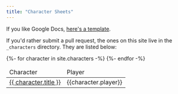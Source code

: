 ```yaml
---
title: "Character Sheets"
---
```


If you like Google Docs, [here's a template](https://docs.google.com/document/d/1o2T4nCkfbSQMftJ9lGRjm5-VTKA77C6kaHg1GQPpPms/edit?usp=sharing).

If you'd rather submit a pull request, the ones on this site live in the `_characters` directory. They are listed below:

<table>
<thead>
<tr><td>Character</td><td>Player</td></tr>
</thead>
<tbody>
{%- for character in site.characters -%}
<tr>
    <td>
        <a href="{{ character.url | relative_url }}">{{ character.title }}</a>
    </td>
    <td>{{character.player}}</td>
</tr>
{%- endfor -%}
</tbody>
</table>